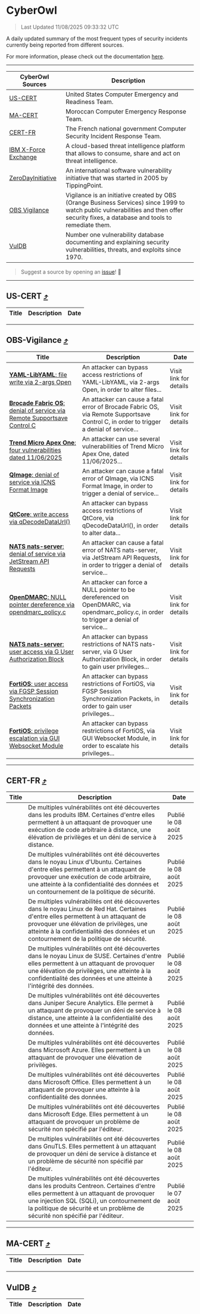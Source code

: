 
 <div id='top'></div>

# CyberOwl

 > Last Updated 11/08/2025 09:33:32 UTC
 
 A daily updated summary of the most frequent types of security incidents currently being reported from different sources.
 
 For more information, please check out the documentation [here](./docs/README.md).
 
 ---
 |CyberOwl Sources|Description|
 |---|---|
 |[US-CERT](#us-cert-arrow_heading_up)|United States Computer Emergency and Readiness Team.|
 |[MA-CERT](#ma-cert-arrow_heading_up)|Moroccan Computer Emergency Response Team.|
 |[CERT-FR](#cert-fr-arrow_heading_up)|The French national government Computer Security Incident Response Team.|
 |[IBM X-Force Exchange](#ibmcloud-arrow_heading_up)|A cloud-based threat intelligence platform that allows to consume, share and act on threat intelligence.|
 |[ZeroDayInitiative](#zerodayinitiative-arrow_heading_up)|An international software vulnerability initiative that was started in 2005 by TippingPoint.|
 |[OBS Vigilance](#obs-vigilance-arrow_heading_up)|Vigilance is an initiative created by OBS (Orange Business Services) since 1999 to watch public vulnerabilities and then offer security fixes, a database and tools to remediate them.|
 |[VulDB](#vuldb-arrow_heading_up)|Number one vulnerability database documenting and explaining security vulnerabilities, threats, and exploits since 1970.|
 
 > Suggest a source by opening an [issue](https://github.com/karimhabush/cyberowl/issues)! :raised_hands:
 ---

## US-CERT [:arrow_heading_up:](#cyberowl)

 |Title|Description|Date|
 |---|---|---|
 
 ---

## OBS-Vigilance [:arrow_heading_up:](#cyberowl)

 |Title|Description|Date|
 |---|---|---|
 |[<a href="https://vigilance.fr/vulnerability/YAML-LibYAML-file-write-via-2-args-Open-47408" class="noirorange"><b>YAML-LibYAML</b>: file write via 2-args Open</a>](https://vigilance.fr/vulnerability/YAML-LibYAML-file-write-via-2-args-Open-47408)|An attacker can bypass access restrictions of YAML-LibYAML, via 2-args Open, in order to alter files...|Visit link for details|
 |[<a href="https://vigilance.fr/vulnerability/Brocade-Fabric-OS-denial-of-service-via-Remote-Supportsave-Control-C-47406" class="noirorange"><b>Brocade Fabric OS</b>: denial of service via Remote Supportsave Control C</a>](https://vigilance.fr/vulnerability/Brocade-Fabric-OS-denial-of-service-via-Remote-Supportsave-Control-C-47406)|An attacker can cause a fatal error of Brocade Fabric OS, via Remote Supportsave Control C, in order to trigger a denial of service...|Visit link for details|
 |[<a href="https://vigilance.fr/vulnerability/Trend-Micro-Apex-One-four-vulnerabilities-dated-11-06-2025-47403" class="noirorange"><b>Trend Micro Apex One</b>: four vulnerabilities dated 11/06/2025</a>](https://vigilance.fr/vulnerability/Trend-Micro-Apex-One-four-vulnerabilities-dated-11-06-2025-47403)|An attacker can use several vulnerabilities of Trend Micro Apex One, dated 11/06/2025...|Visit link for details|
 |[<a href="https://vigilance.fr/vulnerability/QImage-denial-of-service-via-ICNS-Format-Image-47401" class="noirorange"><b>QImage</b>: denial of service via ICNS Format Image</a>](https://vigilance.fr/vulnerability/QImage-denial-of-service-via-ICNS-Format-Image-47401)|An attacker can cause a fatal error of QImage, via ICNS Format Image, in order to trigger a denial of service...|Visit link for details|
 |[<a href="https://vigilance.fr/vulnerability/QtCore-write-access-via-qDecodeDataUrl-47400" class="noirorange"><b>QtCore</b>: write access via qDecodeDataUrl()</a>](https://vigilance.fr/vulnerability/QtCore-write-access-via-qDecodeDataUrl-47400)|An attacker can bypass access restrictions of QtCore, via qDecodeDataUrl(), in order to alter data...|Visit link for details|
 |[<a href="https://vigilance.fr/vulnerability/NATS-nats-server-denial-of-service-via-JetStream-API-Requests-47398" class="noirorange"><b>NATS nats-server</b>: denial of service via JetStream API Requests</a>](https://vigilance.fr/vulnerability/NATS-nats-server-denial-of-service-via-JetStream-API-Requests-47398)|An attacker can cause a fatal error of NATS nats-server, via JetStream API Requests, in order to trigger a denial of service...|Visit link for details|
 |[<a href="https://vigilance.fr/vulnerability/OpenDMARC-NULL-pointer-dereference-via-opendmarc-policy-c-45571" class="noirorange"><b>OpenDMARC</b>: NULL pointer dereference via opendmarc_policy.c</a>](https://vigilance.fr/vulnerability/OpenDMARC-NULL-pointer-dereference-via-opendmarc-policy-c-45571)|An attacker can force a NULL pointer to be dereferenced on OpenDMARC, via opendmarc_policy.c, in order to trigger a denial of service...|Visit link for details|
 |[<a href="https://vigilance.fr/vulnerability/NATS-nats-server-user-access-via-G-User-Authorization-Block-47397" class="noirorange"><b>NATS nats-server</b>: user access via G User Authorization Block</a>](https://vigilance.fr/vulnerability/NATS-nats-server-user-access-via-G-User-Authorization-Block-47397)|An attacker can bypass restrictions of NATS nats-server, via G User Authorization Block, in order to gain user privileges...|Visit link for details|
 |[<a href="https://vigilance.fr/vulnerability/FortiOS-user-access-via-FGSP-Session-Synchronization-Packets-47393" class="noirorange"><b>FortiOS</b>: user access via FGSP Session Synchronization Packets</a>](https://vigilance.fr/vulnerability/FortiOS-user-access-via-FGSP-Session-Synchronization-Packets-47393)|An attacker can bypass restrictions of FortiOS, via FGSP Session Synchronization Packets, in order to gain user privileges...|Visit link for details|
 |[<a href="https://vigilance.fr/vulnerability/FortiOS-privilege-escalation-via-GUI-Websocket-Module-47390" class="noirorange"><b>FortiOS</b>: privilege escalation via GUI Websocket Module</a>](https://vigilance.fr/vulnerability/FortiOS-privilege-escalation-via-GUI-Websocket-Module-47390)|An attacker can bypass restrictions of FortiOS, via GUI Websocket Module, in order to escalate his privileges...|Visit link for details|
 
 ---

## CERT-FR [:arrow_heading_up:](#cyberowl)

 |Title|Description|Date|
 |---|---|---|
 |[](https://www.cert.ssi.gouv.fr/avis/CERTFR-2025-AVI-0671/)|De multiples vulnérabilités ont été découvertes dans les produits IBM. Certaines d'entre elles permettent à un attaquant de provoquer une exécution de code arbitraire à distance, une élévation de privilèges et un déni de service à distance.|Publié le 08 août 2025|
 |[](https://www.cert.ssi.gouv.fr/avis/CERTFR-2025-AVI-0670/)|De multiples vulnérabilités ont été découvertes dans le noyau Linux d'Ubuntu. Certaines d'entre elles permettent à un attaquant de provoquer une exécution de code arbitraire, une atteinte à la confidentialité des données et un contournement de la politique de sécurité.|Publié le 08 août 2025|
 |[](https://www.cert.ssi.gouv.fr/avis/CERTFR-2025-AVI-0669/)|De multiples vulnérabilités ont été découvertes dans le noyau Linux de Red Hat. Certaines d'entre elles permettent à un attaquant de provoquer une élévation de privilèges, une atteinte à la confidentialité des données et un contournement de la politique de sécurité.|Publié le 08 août 2025|
 |[](https://www.cert.ssi.gouv.fr/avis/CERTFR-2025-AVI-0668/)|De multiples vulnérabilités ont été découvertes dans le noyau Linux de SUSE. Certaines d'entre elles permettent à un attaquant de provoquer une élévation de privilèges, une atteinte à la confidentialité des données et une atteinte à l'intégrité des données.|Publié le 08 août 2025|
 |[](https://www.cert.ssi.gouv.fr/avis/CERTFR-2025-AVI-0667/)|De multiples vulnérabilités ont été découvertes dans Juniper Secure Analytics. Elle permet à un attaquant de provoquer un déni de service à distance, une atteinte à la confidentialité des données et une atteinte à l'intégrité des données.|Publié le 08 août 2025|
 |[](https://www.cert.ssi.gouv.fr/avis/CERTFR-2025-AVI-0666/)|De multiples vulnérabilités ont été découvertes dans Microsoft Azure. Elles permettent à un attaquant de provoquer une élévation de privilèges.|Publié le 08 août 2025|
 |[](https://www.cert.ssi.gouv.fr/avis/CERTFR-2025-AVI-0665/)|De multiples vulnérabilités ont été découvertes dans Microsoft Office. Elles permettent à un attaquant de provoquer une atteinte à la confidentialité des données.|Publié le 08 août 2025|
 |[](https://www.cert.ssi.gouv.fr/avis/CERTFR-2025-AVI-0664/)|De multiples vulnérabilités ont été découvertes dans Microsoft Edge. Elles permettent à un attaquant de provoquer un problème de sécurité non spécifié par l'éditeur.|Publié le 08 août 2025|
 |[](https://www.cert.ssi.gouv.fr/avis/CERTFR-2025-AVI-0663/)|De multiples vulnérabilités ont été découvertes dans GnuTLS. Elles permettent à un attaquant de provoquer un déni de service à distance et un problème de sécurité non spécifié par l'éditeur.|Publié le 08 août 2025|
 |[](https://www.cert.ssi.gouv.fr/avis/CERTFR-2025-AVI-0662/)|De multiples vulnérabilités ont été découvertes dans les produits Centreon. Certaines d'entre elles permettent à un attaquant de provoquer une injection SQL (SQLi), un contournement de la politique de sécurité et un problème de sécurité non spécifié par l'éditeur.|Publié le 07 août 2025|
 
 ---

## MA-CERT [:arrow_heading_up:](#cyberowl)

 |Title|Description|Date|
 |---|---|---|
 
 ---

## VulDB [:arrow_heading_up:](#cyberowl)

 |Title|Description|Date|
 |---|---|---|
 